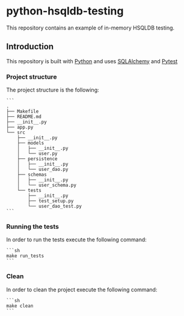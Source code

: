 # python-hsqldb-testing

This repository contains an example of in-memory HSQLDB testing.

## Introduction

This repository is built with [Python](https://www.python.org/) and uses [SQLAlchemy](https://www.sqlalchemy.org/) and [Pytest](https://docs.pytest.org/en/8.0.x/index.html)

### Project structure

The project structure is the following:

    ```
    .
    ├── Makefile
    ├── README.md
    ├── __init__.py
    ├── app.py
    └── src
        ├── __init__.py
        ├── models
        │   ├── __init__.py
        │   └── user.py
        ├── persistence
        │   ├── __init__.py
        │   └── user_dao.py
        ├── schemas
        │   ├── __init__.py
        │   └── user_schema.py
        └── tests
            ├── __init__.py
            ├── test_setup.py
            └── user_dao_test.py
    ```

### Running the tests

In order to run the tests execute the following command:

    ```sh
    make run_tests
    ```

### Clean

In order to clean the project execute the following command:

    ```sh
    make clean
    ```